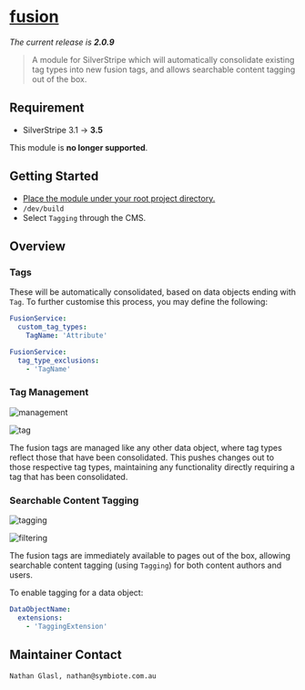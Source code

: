 # [fusion](https://packagist.org/packages/nglasl/silverstripe-fusion)

_The current release is **2.0.9**_

> A module for SilverStripe which will automatically consolidate existing tag types into new fusion tags, and allows searchable content tagging out of the box.

## Requirement

* SilverStripe 3.1 → **3.5**

This module is **no longer supported**.

## Getting Started

* [Place the module under your root project directory.](https://packagist.org/packages/nglasl/silverstripe-fusion)
* `/dev/build`
* Select `Tagging` through the CMS.

## Overview

### Tags

These will be automatically consolidated, based on data objects ending with `Tag`. To further customise this process, you may define the following:

```yaml
FusionService:
  custom_tag_types:
    TagName: 'Attribute'
```

```yaml
FusionService:
  tag_type_exclusions:
    - 'TagName'
```

### Tag Management

![management](https://raw.githubusercontent.com/nglasl/silverstripe-fusion/master/images/fusion-management.png)

![tag](https://raw.githubusercontent.com/nglasl/silverstripe-fusion/master/images/fusion-tag.png)

The fusion tags are managed like any other data object, where tag types reflect those that have been consolidated. This pushes changes out to those respective tag types, maintaining any functionality directly requiring a tag that has been consolidated.

### Searchable Content Tagging

![tagging](https://raw.githubusercontent.com/nglasl/silverstripe-fusion/master/images/fusion-tagging.png)

![filtering](https://raw.githubusercontent.com/nglasl/silverstripe-fusion/master/images/fusion-filtering.png)

The fusion tags are immediately available to pages out of the box, allowing searchable content tagging (using `Tagging`) for both content authors and users.

To enable tagging for a data object:

```yaml
DataObjectName:
  extensions:
    - 'TaggingExtension'
```

## Maintainer Contact

	Nathan Glasl, nathan@symbiote.com.au
